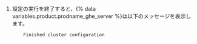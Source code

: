 1. 設定の実行を終了すると、{% data variables.product.prodname_ghe_server %}は以下のメッセージを表示します。

    ```shell
        Finished cluster configuration
    ```
